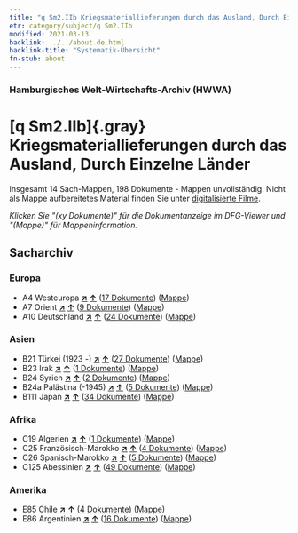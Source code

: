 ```yaml
---
title: "q Sm2.IIb Kriegsmateriallieferungen durch das Ausland, Durch Einzelne Länder"
etr: category/subject/q Sm2.IIb
modified: 2021-03-13
backlink: ../../about.de.html
backlink-title: "Systematik-Übersicht"
fn-stub: about
---
```


### Hamburgisches Welt-Wirtschafts-Archiv (HWWA)
# [q Sm2.IIb]{.gray}&#8201; Kriegsmateriallieferungen durch das Ausland, Durch Einzelne Länder&#160; 




Insgesamt 14 Sach-Mappen, 198 Dokumente - Mappen unvollständig.
Nicht als Mappe aufbereitetes Material finden Sie unter [digitalisierte Filme](/film/h1_sh).

_Klicken Sie "(xy Dokumente)" für die Dokumentanzeige im DFG-Viewer und "(Mappe)" für Mappeninformation._

## Sacharchiv




### Europa

- A4 Westeuropa [**&nearr;**](../../../geo/i/140897/about.de.html "Westeuropa (alle Mappen)") [**&uarr;**](../../../geo/about.de.html#A4 "Ländersystematik") (<a href="https://pm20.zbw.eu/dfgview/sh/140897,145944" title="über: Westeuropa : Kriegsmateriallieferungen durch das Ausland, Durch Einzelne Länder" target="_blank">17 Dokumente</a>) ([Mappe](http://purl.org/pressemappe20/folder/sh/140897,145944))
- A7 Orient [**&nearr;**](../../../geo/i/140902/about.de.html "Orient (alle Mappen)") [**&uarr;**](../../../geo/about.de.html#A7 "Ländersystematik") (<a href="https://pm20.zbw.eu/dfgview/sh/140902,145944" title="über: Orient : Kriegsmateriallieferungen durch das Ausland, Durch Einzelne Länder" target="_blank">9 Dokumente</a>) ([Mappe](http://purl.org/pressemappe20/folder/sh/140902,145944))
- A10 Deutschland [**&nearr;**](../../../geo/i/126128/about.de.html "Deutschland (alle Mappen)") [**&uarr;**](../../../geo/about.de.html#A10 "Ländersystematik") (<a href="https://pm20.zbw.eu/dfgview/sh/126128,145944" title="über: Deutschland : Kriegsmateriallieferungen durch das Ausland, Durch Einzelne Länder" target="_blank">24 Dokumente</a>) ([Mappe](http://purl.org/pressemappe20/folder/sh/126128,145944))

### Asien

- B21 Türkei (1923 -) [**&nearr;**](../../../geo/i/141111/about.de.html "Türkei (1923 -) (alle Mappen)") [**&uarr;**](../../../geo/about.de.html#B21 "Ländersystematik") (<a href="https://pm20.zbw.eu/dfgview/sh/141111,145944" title="über: Türkei (1923 -) : Kriegsmateriallieferungen durch das Ausland, Durch Einzelne Länder" target="_blank">27 Dokumente</a>) ([Mappe](http://purl.org/pressemappe20/folder/sh/141111,145944))
- B23 Irak [**&nearr;**](../../../geo/i/141113/about.de.html "Irak (alle Mappen)") [**&uarr;**](../../../geo/about.de.html#B23 "Ländersystematik") (<a href="https://pm20.zbw.eu/dfgview/sh/141113,145944" title="über: Irak : Kriegsmateriallieferungen durch das Ausland, Durch Einzelne Länder" target="_blank">1 Dokumente</a>) ([Mappe](http://purl.org/pressemappe20/folder/sh/141113,145944))
- B24 Syrien [**&nearr;**](../../../geo/i/141114/about.de.html "Syrien (alle Mappen)") [**&uarr;**](../../../geo/about.de.html#B24 "Ländersystematik") (<a href="https://pm20.zbw.eu/dfgview/sh/141114,145944" title="über: Syrien : Kriegsmateriallieferungen durch das Ausland, Durch Einzelne Länder" target="_blank">2 Dokumente</a>) ([Mappe](http://purl.org/pressemappe20/folder/sh/141114,145944))
- B24a Palästina (-1945) [**&nearr;**](../../../geo/i/141115/about.de.html "Palästina (-1945) (alle Mappen)") [**&uarr;**](../../../geo/about.de.html#B24a "Ländersystematik") (<a href="https://pm20.zbw.eu/dfgview/sh/141115,145944" title="über: Palästina (-1945) : Kriegsmateriallieferungen durch das Ausland, Durch Einzelne Länder" target="_blank">5 Dokumente</a>) ([Mappe](http://purl.org/pressemappe20/folder/sh/141115,145944))
- B111 Japan [**&nearr;**](../../../geo/i/141272/about.de.html "Japan (alle Mappen)") [**&uarr;**](../../../geo/about.de.html#B111 "Ländersystematik") (<a href="https://pm20.zbw.eu/dfgview/sh/141272,145944" title="über: Japan : Kriegsmateriallieferungen durch das Ausland, Durch Einzelne Länder" target="_blank">34 Dokumente</a>) ([Mappe](http://purl.org/pressemappe20/folder/sh/141272,145944))

### Afrika

- C19 Algerien [**&nearr;**](../../../geo/i/141354/about.de.html "Algerien (alle Mappen)") [**&uarr;**](../../../geo/about.de.html#C19 "Ländersystematik") (<a href="https://pm20.zbw.eu/dfgview/sh/141354,145944" title="über: Algerien : Kriegsmateriallieferungen durch das Ausland, Durch Einzelne Länder" target="_blank">1 Dokumente</a>) ([Mappe](http://purl.org/pressemappe20/folder/sh/141354,145944))
- C25 Französisch-Marokko [**&nearr;**](../../../geo/i/141358/about.de.html "Französisch-Marokko (alle Mappen)") [**&uarr;**](../../../geo/about.de.html#C25 "Ländersystematik") (<a href="https://pm20.zbw.eu/dfgview/sh/141358,145944" title="über: Französisch-Marokko : Kriegsmateriallieferungen durch das Ausland, Durch Einzelne Länder" target="_blank">4 Dokumente</a>) ([Mappe](http://purl.org/pressemappe20/folder/sh/141358,145944))
- C26 Spanisch-Marokko [**&nearr;**](../../../geo/i/141359/about.de.html "Spanisch-Marokko (alle Mappen)") [**&uarr;**](../../../geo/about.de.html#C26 "Ländersystematik") (<a href="https://pm20.zbw.eu/dfgview/sh/141359,145944" title="über: Spanisch-Marokko : Kriegsmateriallieferungen durch das Ausland, Durch Einzelne Länder" target="_blank">5 Dokumente</a>) ([Mappe](http://purl.org/pressemappe20/folder/sh/141359,145944))
- C125 Abessinien [**&nearr;**](../../../geo/i/141482/about.de.html "Abessinien (alle Mappen)") [**&uarr;**](../../../geo/about.de.html#C125 "Ländersystematik") (<a href="https://pm20.zbw.eu/dfgview/sh/141482,145944" title="über: Abessinien : Kriegsmateriallieferungen durch das Ausland, Durch Einzelne Länder" target="_blank">49 Dokumente</a>) ([Mappe](http://purl.org/pressemappe20/folder/sh/141482,145944))

### Amerika

- E85 Chile [**&nearr;**](../../../geo/i/141691/about.de.html "Chile (alle Mappen)") [**&uarr;**](../../../geo/about.de.html#E85 "Ländersystematik") (<a href="https://pm20.zbw.eu/dfgview/sh/141691,145944" title="über: Chile : Kriegsmateriallieferungen durch das Ausland, Durch Einzelne Länder" target="_blank">4 Dokumente</a>) ([Mappe](http://purl.org/pressemappe20/folder/sh/141691,145944))
- E86 Argentinien [**&nearr;**](../../../geo/i/141692/about.de.html "Argentinien (alle Mappen)") [**&uarr;**](../../../geo/about.de.html#E86 "Ländersystematik") (<a href="https://pm20.zbw.eu/dfgview/sh/141692,145944" title="über: Argentinien : Kriegsmateriallieferungen durch das Ausland, Durch Einzelne Länder" target="_blank">16 Dokumente</a>) ([Mappe](http://purl.org/pressemappe20/folder/sh/141692,145944))


